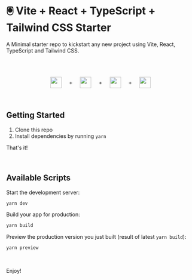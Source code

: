 # 🖲️ Vite + React + TypeScript + Tailwind CSS Starter

A Minimal starter repo to kickstart any new project using Vite, React, TypeScript and Tailwind CSS.

<br /><br />

<p align="center" style="display: flex; justify-content: center; align-items: center;">
<a href="https://vitejs.dev/" style="margin-right: 20px;">
  <img src="https://upload.wikimedia.org/wikipedia/commons/f/f1/Vitejs-logo.svg" width="30" height="30" />
</a>
+
<a href="https://react.dev/" style="margin-right: 20px; margin-left: 20px;">
  <img src="https://upload.wikimedia.org/wikipedia/commons/a/a7/React-icon.svg" width="30" height="30" />
</a>
+
<a href="https://www.typescriptlang.org/" style="margin-right: 20px; margin-left: 20px;">
  <img src="https://upload.wikimedia.org/wikipedia/commons/4/4c/Typescript_logo_2020.svg" width="30" height="30" />
</a>
+
<a href="https://tailwindcss.com/" style="margin-left: 20px;">
  <img src="https://upload.wikimedia.org/wikipedia/commons/d/d5/Tailwind_CSS_Logo.svg" width="30" height="30" />
</a>
</p>

<br />

## Getting Started
1. Clone this repo
2. Install dependencies by running `yarn`

That's it!

<br />

## Available Scripts

Start the development server:
```bash
yarn dev
```

Build your app for production:
```bash
yarn build
```

Preview the production version you just built (result of latest `yarn build`):
```bash
yarn preview
```

<br />

Enjoy!